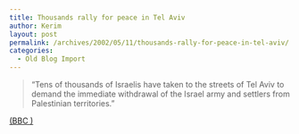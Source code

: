 ```yaml
---
title: Thousands rally for peace in Tel Aviv
author: Kerim
layout: post
permalink: /archives/2002/05/11/thousands-rally-for-peace-in-tel-aviv/
categories:
  - Old Blog Import
---
```


>   &#8220;Tens of thousands of Israelis have taken to the streets of Tel Aviv to demand the immediate withdrawal of the Israel army and settlers from Palestinian territories.&#8221;


<a href="http://news.bbc.co.uk/hi/english/world/middle_east/newsid_1982000/1982024.stm" onclick="_gaq.push(['_trackEvent', 'outbound-article', 'http://news.bbc.co.uk/hi/english/world/middle_east/newsid_1982000/1982024.stm', '(BBC )']);" >(BBC )</a>

